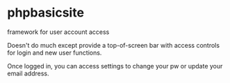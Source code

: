 phpbasicsite
============

framework for user account access

Doesn't do much except provide a top-of-screen bar with access controls for login and new user functions.

Once logged in, you can access settings to change your pw or update your email address.
